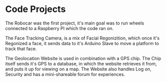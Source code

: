 # Code Projects
The Robocar was the first project, it's main goal was to run wheels connected to a Raspberry PI which the code ran on.



The Face Tracking Camera, is a mix of Facial Regonizition, which once it's Regonized a face, it sends data to it's Arduino Slave to move a platform to track that face.




The Geolocation Website is used in combination with a GPS chip. The Chip itself sends it's GPS to a database, in which the website retrieves it from, and puts it up for viewing on a map. The Website also handles Log on, Security and has a mini-shareable forum for experiences.

